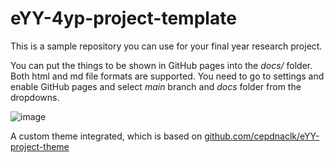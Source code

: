 
# eYY-4yp-project-template

This is a sample repository you can use for your final year research project.

You can put the things to be shown in GitHub pages into the _docs/_ folder. Both html and md file formats are supported. You need to go to settings and enable GitHub pages and select _main_ branch and _docs_ folder from the dropdowns.

![image](https://user-images.githubusercontent.com/11540782/98789936-028d3600-2429-11eb-84be-aaba665fdc75.png)

A custom theme integrated, which is based on [github.com/cepdnaclk/eYY-project-theme](https://github.com/cepdnaclk/eYY-project-theme)
